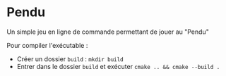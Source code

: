 # Pendu

Un simple jeu en ligne de commande permettant de jouer au "Pendu"

Pour compiler l'exécutable :
  - Créer un dossier `build` : `mkdir build`
  - Entrer dans le dossier `build` et exécuter `cmake .. && cmake --build .`

